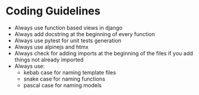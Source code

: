 # Coding Guidelines

* Always use function based views in django
* Always add docstring at the beginning of every function
* Always use pytest for unit tests generation
* Always use alpinejs and htmx
* Always check for adding imports at the beginning of the files if you add things not already imported
* Always use:
  * kebab case for naming template files
  * snake case for naming functions
  * pascal case for naming models

